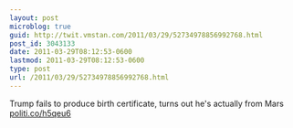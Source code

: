 ```yaml
---
layout: post
microblog: true
guid: http://twit.vmstan.com/2011/03/29/52734978856992768.html
post_id: 3043133
date: 2011-03-29T08:12:53-0600
lastmod: 2011-03-29T08:12:53-0600
type: post
url: /2011/03/29/52734978856992768.html
---
```

Trump fails to produce birth certificate, turns out he's actually from Mars [politi.co/h5qeu6](http://politi.co/h5qeu6)
